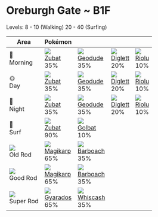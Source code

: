 # Oreburgh Gate ~ B1F
Levels: 8 - 10 (Walking) 20 - 40 (Surfing)

Area                         | Pokémon                         | &nbsp;                          | &nbsp;                         | &nbsp;                       | 
---                          | ---                             | ---                             | ---                            | ---                          | 
🌅<br>Morning                 | ![][041]<br> [Zubat]<br> 35%    | ![][074]<br> [Geodude]<br> 35%  | ![][050]<br> [Diglett]<br> 20% | ![][447]<br> [Riolu]<br> 10% | 
🌞<br>Day                     | ![][041]<br> [Zubat]<br> 35%    | ![][074]<br> [Geodude]<br> 35%  | ![][050]<br> [Diglett]<br> 20% | ![][447]<br> [Riolu]<br> 10% | 
🌙<br>Night                   | ![][041]<br> [Zubat]<br> 35%    | ![][074]<br> [Geodude]<br> 35%  | ![][050]<br> [Diglett]<br> 20% | ![][447]<br> [Riolu]<br> 10% | 
🌊<br> Surf                   | ![][041]<br> [Zubat]<br> 90%    | ![][042]<br> [Golbat]<br> 10%   | &nbsp;                         | &nbsp;                       | 
![][old-rod]<br> Old Rod     | ![][129]<br> [Magikarp]<br> 65% | ![][339]<br> [Barboach]<br> 35% | &nbsp;                         | &nbsp;                       | 
![][good-rod]<br> Good Rod   | ![][129]<br> [Magikarp]<br> 65% | ![][339]<br> [Barboach]<br> 35% | &nbsp;                         | &nbsp;                       | 
![][super-rod]<br> Super Rod | ![][130]<br> [Gyarados]<br> 65% | ![][340]<br> [Whiscash]<br> 35% | &nbsp;                         | &nbsp;                       | 

[Zubat]: ../../pokemon_changes/041/
[Golbat]: ../../pokemon_changes/042/
[Diglett]: ../../pokemon_changes/050/
[Geodude]: ../../pokemon_changes/074/
[Magikarp]: ../../pokemon_changes/129/
[Gyarados]: ../../pokemon_changes/130/
[Barboach]: ../../pokemon_changes/339/
[Whiscash]: ../../pokemon_changes/340/
[Riolu]: ../../pokemon_changes/447/
[good-rod]: ../img/items/good-rod.png
[old-rod]: ../img/items/old-rod.png
[super-rod]: ../img/items/super-rod.png
[041]: ../img/pokemon/041.png
[042]: ../img/pokemon/042.png
[050]: ../img/pokemon/050.png
[074]: ../img/pokemon/074.png
[129]: ../img/pokemon/129.png
[130]: ../img/pokemon/130.png
[339]: ../img/pokemon/339.png
[340]: ../img/pokemon/340.png
[447]: ../img/pokemon/447.png
